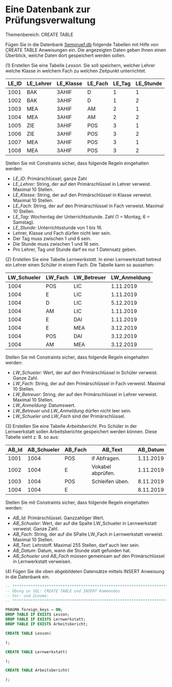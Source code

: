 # Eine Datenbank zur Prüfungsverwaltung

Themenbereich: CREATE TABLE  

Fügen Sie in die Datenbank [Sempruef.db](Sempruef.db) folgende Tabellen mit Hilfe von CREATE TABLE Anweisungen
ein. Die angezeigten Daten geben Ihnen einen Überblick, welche Daten dort gespeichert werden sollen.

(1) Erstellen Sie eine Tabelle *Lesson*. Sie soll speichern, welcher Lehrer welche Klasse in welchem
Fach zu welchen Zeitpunkt unterrichtet.

| LE_ID	| LE_Lehrer	| LE_Klasse	| LE_Fach	| LE_Tag	| LE_Stunde	| 
| -----	| ---------	| ---------	| -------	| ------	| ---------	| 
| 1001 	| BAK      	| 3AHIF    	| D      	| 1     	| 1        	| 
| 1002 	| BAK      	| 3AHIF    	| D      	| 1     	| 2        	| 
| 1003 	| MEA      	| 3AHIF    	| AM     	| 2     	| 1        	| 
| 1004 	| MEA      	| 3AHIF    	| AM     	| 2     	| 2        	| 
| 1005 	| ZIE      	| 3AHIF    	| POS    	| 3     	| 1        	| 
| 1006 	| ZIE      	| 3AHIF    	| POS    	| 3     	| 2        	| 
| 1007 	| MEA      	| 3AHIF    	| POS    	| 3     	| 1        	| 
| 1008 	| MEA      	| 3AHIF    	| POS    	| 3     	| 2        	| 

Stellen Sie mit Constraints sicher, dass folgende Regeln eingehalten werden:

- *LE_ID*: Primärschlüssel; ganze Zahl
- *LE_Lehrer*: String, der auf den Primärschlüssel in Lehrer verweist. Maximal 10 Stellen.
- *LE_Klasse*: String, der auf den Primärschlüssel in Klasse verweist. Maximal 10 Stellen.
- *LE_Fach*: String, der auf den Primärschlüssel in Fach verweist. Maximal 10 Stellen.
- *LE_Tag*: Wochentag der Unterrichtsstunde. Zahl (1 = Montag, 6 = Samstag).
- *LE_Stunde*: Unterrichtsstunde von 1 bis 16.
- Lehrer, Klasse und Fach dürfen nicht leer sein.
- Der Tag muss zwischen 1 und 6 sein.
- Die Stunde muss zwischen 1 und 16 sein.
- Pro Lehrer, Tag und Stunde darf es nur 1 Datensatz geben.

(2) Erstellen Sie eine Tabelle *Lernwerkstatt*. In einer Lernwerkstatt betreut ein Lehrer einen Schüler
in einem Fach. Die Tabelle kann so aussehen:

| LW_Schueler	| LW_Fach	| LW_Betreuer	| LW_Anmeldung	    | 
| -----------	| -------	| -----------	| ---------------	| 
| 1004       	| POS    	| LIC        	| 1.11.2019      	| 
| 1004       	| E      	| LIC        	| 1.11.2019      	| 
| 1004       	| D      	| LIC        	| 5.12.2019      	| 
| 1004       	| AM     	| LIC        	| 1.11.2019      	| 
| 1004       	| E      	| DAI        	| 1.11.2019      	| 
| 1004       	| E      	| MEA        	| 3.12.2019      	| 
| 1004       	| POS    	| DAI        	| 3.12.2019      	| 
| 1004       	| AM     	| MEA        	| 3.12.2019      	| 

Stellen Sie mit Constraints sicher, dass folgende Regeln eingehalten werden:

- *LW_Schueler*: Wert, der auf den Primärschlüssel in Schüler verweist. Ganze Zahl.
- *LW_Fach*: String, der auf den Primärschlüssel in Fach verweist. Maximal 10 Stellen.
- *LW_Betreuer*: String, der auf den Primärschlüssel in Lehrer verweist. Maximal 10 Stellen.
- *LW_Anmeldung*: Datumswert.
- *LW_Betreuer* und *LW_Anmeldung* dürfen nicht leer sein.
- *LW_Schueler* und *LW_Fach* sind der Primärschlüssel.

(3) Erstellen Sie eine Tabelle *Arbeitsbericht*. Pro Schüler in der Lernwerkstatt sollen
Arbeitsberichte gespeichert werden können. Diese Tabelle sieht z. B. so aus:

| AB_Id	| AB_Schueler	| AB_Fach	| AB_Text          	| AB_Datum 	| 
| -----	| -----------	| -------	| -----------------	| ---------	| 
| 1001 	| 1004       	| POS    	| if Abfragen.     	| 1.11.2019	| 
| 1002 	| 1004       	| E      	| Vokabel abprüfen.	| 1.11.2019	| 
| 1003 	| 1004       	| POS    	| Schleifen üben.  	| 8.11.2019	| 
| 1004 	| 1004       	| E      	|               	| 8.11.2019	| 

Stellen Sie mit Constraints sicher, dass folgende Regeln eingehalten werden:

- *AB_Id*: Primärschlüssel. Ganzzahliger Wert.
- *AB_Schueler*: Wert, der auf die Spalte LW_Schueler in Lernwerkstatt verweist. Ganze Zahl.
- *AB_Fach*: String, der auf die SPalte LW_Fach in Lernwerkstatt verweist. Maximal 10 Stellen.
- *AB_Text*: Lehrstoff. Maximal 255 Stellen, darf auch leer sein.
- *AB_Datum*: Datum, wann die Stunde statt gefunden hat.
- *AB_Schueler* und *AB_Fach* müssen gemeinsam auf den Primärschlüssel in Lernwerkstatt verweisen.

(4) Fügen Sie die oben abgebildeten Datensätze mittels INSERT Anweisung in die Datenbank ein.

```sql
-- *************************************************************************************************
-- Übung un SQL: CREATE TABLE und INSERT Kommandos
-- Vor- und Zuname:
-- *************************************************************************************************

PRAGMA foreign_keys = ON;
DROP TABLE IF EXISTS Lesson;
DROP TABLE IF EXISTS Lernwerkstatt;
DROP TABLE IF EXISTS Arbeitsbericht;

CREATE TABLE Lesson(

);

CREATE TABLE Lernwerkstatt(

);

CREATE TABLE Arbeitsbericht(

);

```
